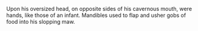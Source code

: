
Upon his oversized head, on opposite sides of his cavernous mouth, were hands, like those of an infant. Mandibles used to flap and usher gobs of food into his slopping maw.
